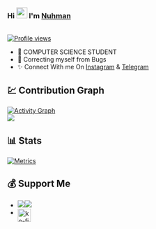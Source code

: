 
### Hi <img src="https://raw.githubusercontent.com/MartinHeinz/MartinHeinz/master/wave.gif" width="25px"> I'm [Nuhman](https://www.github.com/bughunter0)
<br> [![Profile views](https://komarev.com/ghpvc/?username=bughunter0&label=Profile%20views)](https://github.com/bughunter0)

- 🎀 COMPUTER SCIENCE STUDENT
- 🎁 Correcting myself from Bugs
- ✨ Connect With me On [Instagram](https://www.instagram.com/nuhman_pk) & [Telegram](https://t.me/bughunterbots)


## 💹 Contribution Graph

<a href="https://github.com/bughunter0"><img alt="Activity Graph" src="https://activity-graph.herokuapp.com/graph?username=bughunter0&bg_color=1F222E&color=F8D866&line=F85D7F&point=FFFFFF&hide_border=true" /></a>
<Br>
<a href="https://github.com/bughunter0">
    <img src="https://github-readme-streak-stats.herokuapp.com/?user=bughunter0"/>
  </a>


## 📊 Stats

[![Metrics](https://metrics.lecoq.io/bughunter0?template=classic&base.header=0&base.metadata=0&isocalendar=1&languages=1&people=1&isocalendar.duration=half-year&languages.limit=8&languages.sections=most-used&languages.colors=github&languages.threshold=0%25&languages.indepth=false&languages.recent.load=300&languages.recent.days=14&people.limit=24&people.size=28&people.types=followers%2C%20following&people.identicons=false&people.shuffle=false&config.timezone=Asia%2FCalcutta)](https://www.instagram.com/nuhman_pk)


## 💰 Support Me
- <a href="https://paytm.me/fZ-PsaK"><img src="https://img.shields.io/badge/Paytm-Donate-blue"/></a><a href="https://paytm.me/p-tPE0l"><img src="https://img.shields.io/badge/Paytm-Donate-blue"/></a>
- <a href="https://ko-fi.com/nuhmanpk" class="padded"><img height="30" style="border:0px;height:30px;" align="left" alt="ko-fi" src="https://az743702.vo.msecnd.net/cdn/kofi3.png?v=0" /></a>

